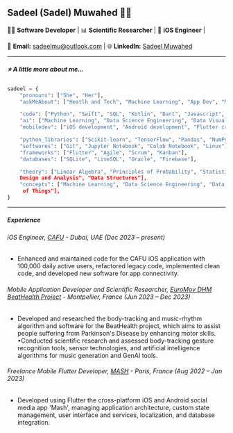 ## Sadeel (Sadel) Muwahed 👩‍💻

👩‍💻 **Software Developer** | 📊 **Scientific Researcher** | 📱 **iOS Engineer** | 

📧 **Email:** sadeelmu@outlook.com | 🌐 **LinkedIn:** [Sadeel Muwahed](https://www.linkedin.com/in/sadeel-muwahed/) 

---

##### ⭐ A little more about me...  

```python
sadeel = {
    "pronouns": ["She", "Her"],
    "askMeAbout": ["Heatlh and Tech", "Machine Learning", "App Dev", "Music", "Sensor Tracking and Movement", "Web Dev", "Tech", "Muay Thai", "Fractals", "Tetris"],

    "code": ["Python", "Swift", "SQL", "Kotlin", "Dart", "Javascript", "C#", "C++", "C", "Matlab"],
    "ai": ["Machine Learning", "Data Science Engineering", "Data Visualization", "HealthTech", "Computer Vision"],
    "mobiledev": ["iOS development", "Android development", "Flutter crossplatform development"],

    "python_libraries": ["Scikit-learn", "TensorFlow", "Pandas", "NumPy", "Matplotlib", "OpenCV", "PyAudio"],
    "softwares": ["Git", "Jupyter Notebook", "Colab Notebook", "Linux"],
    "frameworks": ["Flutter", "Agile", "Scrum", "Kanban"],
    "databases": ["SQLite", "LiveSQL", "Oracle", "Firebase"],

    "theory": ["Linear Algebra", "Principles of Probability", "Statistical Methods", "Numerical Analysis", "Discrete Mathematics", "Theory of Computation", "Calculus", "Algorithms 
    Design and Analysis", "Data Structures"],
    "concepts": ["Machine Learning", "Data Science Engineering", "Data Visualization", "HealthTech", "Computer Vision", "Software Engineering", "Object Oriented Programming", "Internet 
     of Things"],
}
```
---
##### Experience

###### iOS Engineer, [CAFU](https://www.cafu.com/) - Dubai, UAE (Dec 2023 – present)
- Enhanced and maintained code for the CAFU iOS application with 100,000 daily active users, refactored legacy code, implemented clean code, and developed new software for app connectivity.

###### Mobile Application Developer and Scientific Researcher, [EuroMov DHM BeatHealth Project](https://dhm.euromov.eu/) - Montpellier, France (Jun 2023 – Dec 2023)
- Developed and researched the body-tracking and music-rhythm algorithm and software for the BeatHealth project, which aims to assist people suffering from Parkinson's Disease by enhancing motor skills.
•Conducted scientific research and assessed body-tracking gesture recognition tools, sensor technologies, and artificial intelligence algorithms for music generation and GenAI tools.

###### Freelance Mobile Flutter Developer, [MASH](https://github.com/sadeelmu/mashproject) - Paris, France (Aug 2022 – Jan 2023)
- Developed using Flutter the cross-platform iOS and Android social media app 'Mash', managing application architecture, custom state management, user interface and services, localization, and database integration.
